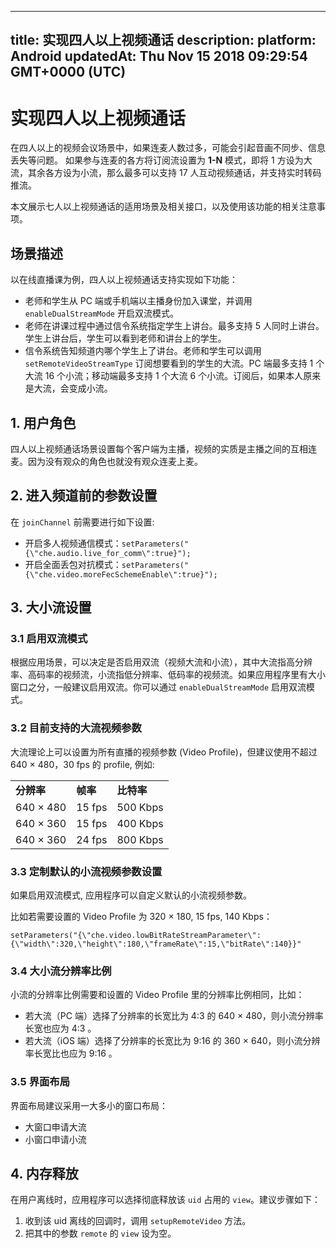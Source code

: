 
---
title: 实现四人以上视频通话
description: 
platform: Android
updatedAt: Thu Nov 15 2018 09:29:54 GMT+0000 (UTC)
---
# 实现四人以上视频通话
在四人以上的视频会议场景中，如果连麦人数过多，可能会引起音画不同步、信息丢失等问题。 如果参与连麦的各方将订阅流设置为 **1-N** 模式，即将 1 方设为大流，其余各方设为小流，那么最多可以支持 17 人互动视频通话，并支持实时转码推流。

本文展示七人以上视频通话的适用场景及相关接口，以及使用该功能的相关注意事项。

## 场景描述

以在线直播课为例，四人以上视频通话支持实现如下功能：

- 老师和学生从 PC 端或手机端以主播身份加入课堂，并调用 `enableDualStreamMode` 开启双流模式。
- 老师在讲课过程中通过信令系统指定学生上讲台。最多支持 5 人同时上讲台。学生上讲台后，学生可以看到老师和讲台上的学生。
- 信令系统告知频道内哪个学生上了讲台。老师和学生可以调用 `setRemoteVideoStreamType` 订阅想要看到的学生的大流。PC 端最多支持 1 个大流 16 个小流；移动端最多支持 1 个大流 6 个小流。订阅后，如果本人原来是大流，会变成小流。

## 1. 用户角色

四人以上视频通话场景设置每个客户端为主播，视频的实质是主播之间的互相连麦。因为没有观众的角色也就没有观众连麦上麦。

## 2. 进入频道前的参数设置

在 `joinChannel` 前需要进行如下设置:

- 开启多人视频通信模式：`setParameters("{\"che.audio.live_for_comm\":true}");`
- 开启全面丢包对抗模式：`setParameters("{\"che.video.moreFecSchemeEnable\":true}");`

## 3. 大小流设置

### 3.1 启用双流模式

根据应用场景，可以决定是否启用双流（视频大流和小流），其中大流指高分辨率、高码率的视频流，小流指低分辨率、低码率的视频流。如果应用程序里有大小窗口之分，一般建议启用双流。你可以通过 `enableDualStreamMode` 启用双流模式。

### 3.2 目前支持的大流视频参数

大流理论上可以设置为所有直播的视频参数 \(Video Profile\)，但建议使用不超过 640 &times; 480，30 fps 的 profile, 例如:

<table>
<colgroup>
<col/>
<col/>
<col/>
</colgroup>
<tbody>
<tr><td><strong>分辨率</strong></td>
<td><strong>帧率</strong></td>
<td><strong>比特率</strong></td>
</tr>
<tr><td>640 &times; 480</td>
<td>15 fps</td>
<td>500 Kbps</td>
</tr>
<tr><td>640 &times; 360</td>
<td>15 fps</td>
<td>400 Kbps</td>
</tr>
<tr><td>640 &times; 360</td>
<td>24 fps</td>
<td>800 Kbps</td>
</tr>
</tbody>
</table>

### 3.3 定制默认的小流视频参数设置

如果启用双流模式, 应用程序可以自定义默认的小流视频参数。

比如若需要设置的 Video Profile 为 320 &times; 180, 15 fps, 140 Kbps：

```
setParameters("{\"che.video.lowBitRateStreamParameter\":{\"width\":320,\"height\":180,\"frameRate\":15,\"bitRate\":140}}"
```

### 3.4 大小流分辨率比例

小流的分辨率比例需要和设置的 Video Profile 里的分辨率比例相同，比如：

- 若大流（PC 端）选择了分辨率的长宽比为 4:3 的 640 &times; 480，则小流分辨率长宽也应为 4:3 。
- 若大流（iOS 端）选择了分辨率的长宽比为 9:16 的 360 &times; 640，则小流分辨率长宽比也应为 9:16 。

### 3.5 界面布局

界面布局建议采用一大多小的窗口布局：

- 大窗口申请大流
- 小窗口申请小流

## 4. 内存释放

在用户离线时，应用程序可以选择彻底释放该 `uid` 占用的 `view`。建议步骤如下：

1. 收到该 uid 离线的回调时，调用 `setupRemoteVideo` 方法。
2. 把其中的参数 `remote` 的 `view` 设为空。


